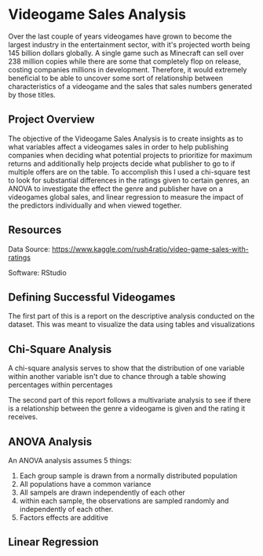 # Videogame Sales Analysis

Over the last couple of years videogames have grown to become the largest industry in the entertainment sector, with it's projected worth being 145 billion dollars globally. A single game such as Minecraft can sell over 238 million copies while there are some that completely flop on release, costing companies millions in development. Therefore, it would extremely beneficial to be able to uncover some sort of relationship between characteristics of a videogame and the sales that sales numbers generated by those titles.

## Project Overview
The objective of the Videogame Sales Analysis is to create insights as to what variables affect a videogames sales in order to help publishing companies when deciding what potential projects to prioritize for maximum returns and additionally help projects decide what publisher to go to if multiple offers are on the table. To accomplish this I used a chi-square test to look for substantial differences in the ratings given to certain genres, an ANOVA to investigate the effect the genre and publisher have on a videogames global sales, and linear regression to measure the impact of the predictors individually and when viewed together.


## Resources
Data Source: https://www.kaggle.com/rush4ratio/video-game-sales-with-ratings

Software: RStudio

## Defining Successful Videogames
The first part of this is a report on the descriptive analysis conducted on the dataset. This was meant to visualize the data using tables and visualizations

## Chi-Square Analysis
A chi-square analysis serves to show that the distribution of one variable within another variable isn't due to chance through a table showing percentages within percentages

The second part of this report follows a multivariate analysis to see if there is a relationship between the genre a videogame is given and the rating it receives. 

## ANOVA Analysis
An ANOVA analysis assumes 5 things:

1. Each group sample is drawn from a normally distributed population
2. All populations have a common variance
3. All sampels are drawn independently of each other
4. within each sample, the observations are sampled randomly and independently of each other.
5.  Factors effects are additive

## Linear Regression


